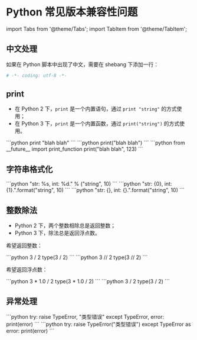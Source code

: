 # Python 常见版本兼容性问题

import Tabs from '@theme/Tabs';
import TabItem from '@theme/TabItem';

## 中文处理

如果在 Python 脚本中出现了中文，需要在 shebang 下添加一行：

```python
# -*- coding: utf-8 -*-
```

## print

- 在 Python 2 下，`print` 是一个内置语句，通过 `print "string"` 的方式使用；
- 在 Python 3 下，`print` 是一个内置函数，通过 `print("string")` 的方式使用。

<Tabs>
  <TabItem value="Python 2.x" label="Python 2.x" default>
    ```python
    print "blah blah"
    ```
  </TabItem>
  <TabItem value="Python 3.x" label="Python 3.x">
    ```python
    print("blah blah")
    ```
  </TabItem>
  <TabItem value="Python 2.6+" label="Python 2.6+">
    ```python
    from __future__ import print_function
    print("blah blah", 123)
    ```
  </TabItem>
</Tabs>

## 字符串格式化

<Tabs>
  <TabItem value="All versions" label="All versions" default>
    ```python
    "str: %s, int: %d." % ("string", 10)
    ```
  </TabItem>
  <TabItem value="Python 2.6+" label="Python 2.6+" default>
    ```python
    "str: {0}, int: {1}.".format("string", 10)
    ```
  </TabItem>
  <TabItem value="Python 2.7+" label="Python 2.7+">
    ```python
    "str: {}, int: {}.".format("string", 10)
    ```
  </TabItem>
</Tabs>

## 整数除法

- Python 2 下，两个整数相除总是返回整数；
- Python 3 下，除法总是返回浮点数。

希望返回整数：

<Tabs>
  <TabItem value="Python 2.x" label="Python 2.x" default>
    ```python
    3 / 2
    type(3 / 2)
    ```
  </TabItem>
  <TabItem value="All versions" label="All versions">
    ```python
    3 // 2
    type(3 // 2)
    ```
  </TabItem>
</Tabs>

希望返回浮点数：

<Tabs>
  <TabItem value="All versions" label="All versions" default>
    ```python
    3 * 1.0 / 2
    type(3 * 1.0 / 2)
    ```
  </TabItem>
  <TabItem value="Python 3.x" label="Python 3.x">
    ```python
    3 / 2
    type(3 / 2)
    ```
  </TabItem>
</Tabs>

## 异常处理

<Tabs>
  <TabItem value="Python 2.x" label="Python 2.x" default>
    ```python
    try:
        raise TypeError, "类型错误"
    except TypeError, error:
        print(error)
    ```
  </TabItem>
  <TabItem value="Python 2.6+" label="Python 2.6+">
    ```python
    try:
        raise TypeError("类型错误")
    except TypeError as error:
        print(error)
    ```
  </TabItem>
</Tabs>
